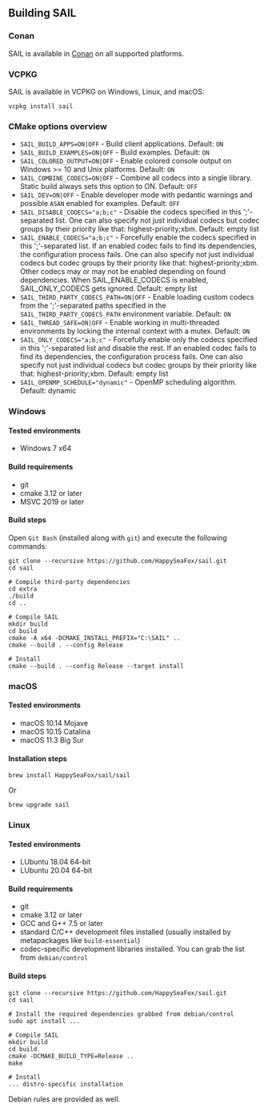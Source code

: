 ## Building SAIL

### Conan

SAIL is available in [Conan](https://conan.io/center/recipes/sail) on all supported platforms.

### VCPKG

SAIL is available in VCPKG on Windows, Linux, and macOS:

```
vcpkg install sail
```

### CMake options overview

- `SAIL_BUILD_APPS=ON|OFF` - Build client applications. Default: `ON`
- `SAIL_BUILD_EXAMPLES=ON|OFF` - Build examples. Default: `ON`
- `SAIL_COLORED_OUTPUT=ON|OFF` - Enable colored console output on Windows >= 10 and Unix platforms. Default: `ON`
- `SAIL_COMBINE_CODECS=ON|OFF` - Combine all codecs into a single library. Static build always sets this option to ON. Default: `OFF`
- `SAIL_DEV=ON|OFF` - Enable developer mode with pedantic warnings and possible `ASAN` enabled for examples. Default: `OFF`
- `SAIL_DISABLE_CODECS="a;b;c"` - Disable the codecs specified in this ';'-separated list. One can also specify not just individual codecs but codec groups by their priority like that: highest-priority;xbm. Default: empty list
- `SAIL_ENABLE_CODECS="a;b;c"` - Forcefully enable the codecs specified in this ';'-separated list. If an enabled codec fails to find its dependencies, the configuration process fails. One can also specify not just individual codecs but codec groups by their priority like that: highest-priority;xbm. Other codecs may or may not be enabled depending on found dependencies. When SAIL_ENABLE_CODECS is enabled, SAIL_ONLY_CODECS gets ignored. Default: empty list
- `SAIL_THIRD_PARTY_CODECS_PATH=ON|OFF` - Enable loading custom codecs from the ';'-separated paths specified in the `SAIL_THIRD_PARTY_CODECS_PATH` environment variable. Default: `ON`
- `SAIL_THREAD_SAFE=ON|OFF` - Enable working in multi-threaded environments by locking the internal context with a mutex. Default: `ON`
- `SAIL_ONLY_CODECS="a;b;c"` - Forcefully enable only the codecs specified in this ';'-separated list and disable the rest. If an enabled codec fails to find its dependencies, the configuration process fails. One can also specify not just individual codecs but codec groups by their priority like that: highest-priority;xbm. Default: empty list
- `SAIL_OPENMP_SCHEDULE="dynamic"` - OpenMP scheduling algorithm. Default: dynamic

### Windows

#### Tested environments

- Windows 7 x64

#### Build requirements

- git
- cmake 3.12 or later
- MSVC 2019 or later

#### Build steps

Open `Git Bash` (installed along with `git`) and execute the following commands:

```
git clone --recursive https://github.com/HappySeaFox/sail.git
cd sail

# Compile third-party dependencies
cd extra
./build
cd ..

# Compile SAIL
mkdir build
cd build
cmake -A x64 -DCMAKE_INSTALL_PREFIX="C:\SAIL" ..
cmake --build . --config Release

# Install
cmake --build . --config Release --target install
```

### macOS

#### Tested environments

- macOS 10.14 Mojave
- macOS 10.15 Catalina
- macOS 11.3 Big Sur

#### Installation steps

```
brew install HappySeaFox/sail/sail
```

Or

```
brew upgrade sail
```

### Linux

#### Tested environments

- LUbuntu 18.04 64-bit
- LUbuntu 20.04 64-bit

#### Build requirements

- git
- cmake 3.12 or later
- GCC and G++ 7.5 or later
- standard C/C++ development files installed (usually installed by metapackages like `build-essential`)
- codec-specific development libraries installed. You can grab the list from `debian/control`

#### Build steps

```
git clone --recursive https://github.com/HappySeaFox/sail.git
cd sail

# Install the required dependencies grabbed from debian/control
sudo apt install ...

# Compile SAIL
mkdir build
cd build
cmake -DCMAKE_BUILD_TYPE=Release ..
make

# Install
... distro-specific installation
```

Debian rules are provided as well.
